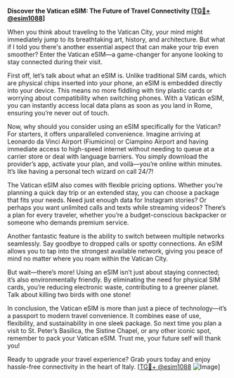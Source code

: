 **Discover the Vatican eSIM: The Future of Travel Connectivity [[TG💪+ @esim1088](https://t.me/s/esim1088)]**

When you think about traveling to the Vatican City, your mind might immediately jump to its breathtaking art, history, and architecture. But what if I told you there's another essential aspect that can make your trip even smoother? Enter the Vatican eSIM—a game-changer for anyone looking to stay connected during their visit.

First off, let’s talk about what an eSIM is. Unlike traditional SIM cards, which are physical chips inserted into your phone, an eSIM is embedded directly into your device. This means no more fiddling with tiny plastic cards or worrying about compatibility when switching phones. With a Vatican eSIM, you can instantly access local data plans as soon as you land in Rome, ensuring you’re never out of touch.

Now, why should you consider using an eSIM specifically for the Vatican? For starters, it offers unparalleled convenience. Imagine arriving at Leonardo da Vinci Airport (Fiumicino) or Ciampino Airport and having immediate access to high-speed internet without needing to queue at a carrier store or deal with language barriers. You simply download the provider’s app, activate your plan, and voilà—you’re online within minutes. It’s like having a personal tech wizard on call 24/7!

The Vatican eSIM also comes with flexible pricing options. Whether you’re planning a quick day trip or an extended stay, you can choose a package that fits your needs. Need just enough data for Instagram stories? Or perhaps you want unlimited calls and texts while streaming videos? There’s a plan for every traveler, whether you’re a budget-conscious backpacker or someone who demands premium service.

Another fantastic feature is the ability to switch between multiple networks seamlessly. Say goodbye to dropped calls or spotty connections. An eSIM allows you to tap into the strongest available network, giving you peace of mind no matter where you roam within the Vatican City.

But wait—there’s more! Using an eSIM isn’t just about staying connected; it’s also environmentally friendly. By eliminating the need for physical SIM cards, you’re reducing electronic waste, contributing to a greener planet. Talk about killing two birds with one stone!

In conclusion, the Vatican eSIM is more than just a piece of technology—it’s a passport to modern travel convenience. It combines ease of use, flexibility, and sustainability in one sleek package. So next time you plan a visit to St. Peter’s Basilica, the Sistine Chapel, or any other iconic spot, remember to pack your Vatican eSIM. Trust me, your future self will thank you!

Ready to upgrade your travel experience? Grab yours today and enjoy hassle-free connectivity in the heart of Italy. [[TG💪+ @esim1088](https://t.me/s/esim1088) ![Image](https://i.postimg.cc/Y0z9fWf4/image.png)]